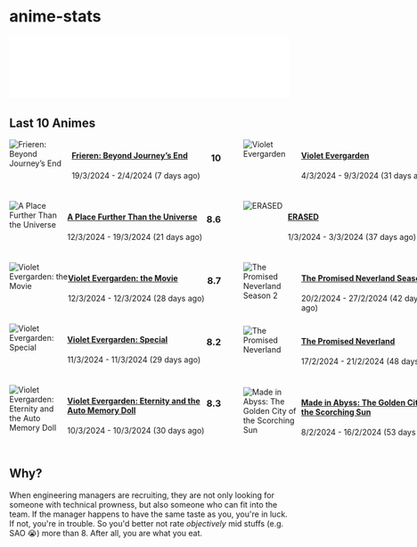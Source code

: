 <style>
.la-main {
    display: flex;
    width: 800px;
    justify-content: space-between;
}
.la-container {
    display: flex;
    width: 380px;
    flex-direction: column;
}
.la-entry {
    width: 100%;
    display: flex;
    margin-bottom: 10px;
    justify-content: space-between;
}
.la-row {
    width: calc(100% - 80px);
    display: flex;
    justify-content: space-between;
}
.anime-title {
    width: 250px;
}
.anime-cover {
    height: 100px;
}
</style>

# anime-stats

<img src="./src/generated/calendar.svg" />

<h2>Last 10 Animes</h2>
<div class="la-main"> 
    <div class="la-container"><div class="la-entry">
            <img src="https://s4.anilist.co/file/anilistcdn/media/anime/cover/medium/bx154587-gHSraOSa0nBG.jpg" alt="Frieren: Beyond Journey’s End" class="anime-cover">
            <div class="la-row">
                <div>
                    <a href="https://anilist.co/anime/154587"><h4 class="anime-title">Frieren: Beyond Journey’s End</h4></a>
                    <p>19/3/2024 - 2/4/2024 (7 days ago)</p>
                </div>
                <h3>10</h3>
            </div>
        </div>
<div class="la-entry">
            <img src="https://s4.anilist.co/file/anilistcdn/media/anime/cover/medium/bx99426-5jWTUs719lQN.png" alt="A Place Further Than the Universe" class="anime-cover">
            <div class="la-row">
                <div>
                    <a href="https://anilist.co/anime/99426"><h4 class="anime-title">A Place Further Than the Universe</h4></a>
                    <p>12/3/2024 - 19/3/2024 (21 days ago)</p>
                </div>
                <h3>8.6</h3>
            </div>
        </div>
<div class="la-entry">
            <img src="https://s4.anilist.co/file/anilistcdn/media/anime/cover/medium/bx103047-odblDHHEdehK.jpg" alt="Violet Evergarden: the Movie" class="anime-cover">
            <div class="la-row">
                <div>
                    <a href="https://anilist.co/anime/103047"><h4 class="anime-title">Violet Evergarden: the Movie</h4></a>
                    <p>12/3/2024 - 12/3/2024 (28 days ago)</p>
                </div>
                <h3>8.7</h3>
            </div>
        </div>
<div class="la-entry">
            <img src="https://s4.anilist.co/file/anilistcdn/media/anime/cover/medium/bx101432-NQSedsCDQ6dP.png" alt="Violet Evergarden: Special" class="anime-cover">
            <div class="la-row">
                <div>
                    <a href="https://anilist.co/anime/101432"><h4 class="anime-title">Violet Evergarden: Special</h4></a>
                    <p>11/3/2024 - 11/3/2024 (29 days ago)</p>
                </div>
                <h3>8.2</h3>
            </div>
        </div>
<div class="la-entry">
            <img src="https://s4.anilist.co/file/anilistcdn/media/anime/cover/medium/bx109190-e8mv1qdmpjLW.jpg" alt="Violet Evergarden: Eternity and the Auto Memory Doll" class="anime-cover">
            <div class="la-row">
                <div>
                    <a href="https://anilist.co/anime/109190"><h4 class="anime-title">Violet Evergarden: Eternity and the Auto Memory Doll</h4></a>
                    <p>10/3/2024 - 10/3/2024 (30 days ago)</p>
                </div>
                <h3>8.3</h3>
            </div>
        </div>
</div>
<div class="la-container"><div class="la-entry">
            <img src="https://s4.anilist.co/file/anilistcdn/media/anime/cover/medium/nx21827-10F6m50H4GJK.png" alt="Violet Evergarden" class="anime-cover">
            <div class="la-row">
                <div>
                    <a href="https://anilist.co/anime/21827"><h4 class="anime-title">Violet Evergarden</h4></a>
                    <p>4/3/2024 - 9/3/2024 (31 days ago)</p>
                </div>
                <h3>8.8</h3>
            </div>
        </div>
<div class="la-entry">
            <img src="https://s4.anilist.co/file/anilistcdn/media/anime/cover/medium/bx21234-bCvWk2f58LCv.jpg" alt="ERASED" class="anime-cover">
            <div class="la-row">
                <div>
                    <a href="https://anilist.co/anime/21234"><h4 class="anime-title">ERASED</h4></a>
                    <p>1/3/2024 - 3/3/2024 (37 days ago)</p>
                </div>
                <h3>8.5</h3>
            </div>
        </div>
<div class="la-entry">
            <img src="https://s4.anilist.co/file/anilistcdn/media/anime/cover/medium/bx108725-ZKivuyr4Jtc9.jpg" alt="The Promised Neverland Season 2" class="anime-cover">
            <div class="la-row">
                <div>
                    <a href="https://anilist.co/anime/108725"><h4 class="anime-title">The Promised Neverland Season 2</h4></a>
                    <p>20/2/2024 - 27/2/2024 (42 days ago)</p>
                </div>
                <h3>6.8</h3>
            </div>
        </div>
<div class="la-entry">
            <img src="https://s4.anilist.co/file/anilistcdn/media/anime/cover/medium/bx101759-G9I2ymYrFS8o.jpg" alt="The Promised Neverland" class="anime-cover">
            <div class="la-row">
                <div>
                    <a href="https://anilist.co/anime/101759"><h4 class="anime-title">The Promised Neverland</h4></a>
                    <p>17/2/2024 - 21/2/2024 (48 days ago)</p>
                </div>
                <h3>9.2</h3>
            </div>
        </div>
<div class="la-entry">
            <img src="https://s4.anilist.co/file/anilistcdn/media/anime/cover/medium/bx114745-APZN90WhNMAD.jpg" alt="Made in Abyss: The Golden City of the Scorching Sun" class="anime-cover">
            <div class="la-row">
                <div>
                    <a href="https://anilist.co/anime/114745"><h4 class="anime-title">Made in Abyss: The Golden City of the Scorching Sun</h4></a>
                    <p>8/2/2024 - 16/2/2024 (53 days ago)</p>
                </div>
                <h3>9.2</h3>
            </div>
        </div>
</div>
</div>

## Why?

When engineering managers are recruiting, they are not only looking for someone with technical prowness, but also
someone who can fit into the team. If the manager happens to have the same taste as you, you're in luck. If not, you're in trouble. So you'd better not rate _objectively_ mid stuffs (e.g. SAO 😭) more than 8. After all, you are what you eat.
